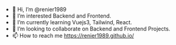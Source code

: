 - 👋 Hi, I’m @renier1989
- 👀 I’m interested Backend and Frontend.
- 🌱 I’m currently learning Vuejs3, Tailwind, React.
- 💞️ I’m looking to collaborate on Backend and Frontend Projects.
- 📫 How to reach me https://renier1989.github.io/

<!---
renier1989/renier1989 is a ✨ special ✨ repository because its `README.md` (this file) appears on your GitHub profile.
You can click the Preview link to take a look at your changes.
--->
